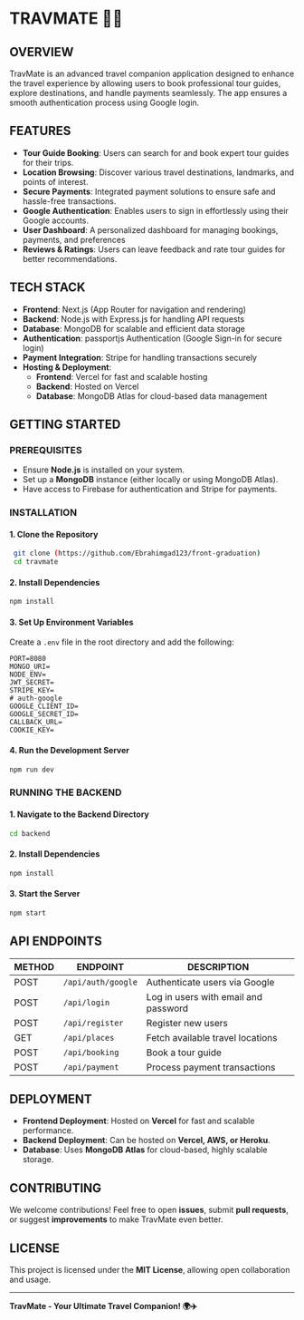 # TRAVMATE 📌📌

## OVERVIEW
TravMate is an advanced travel companion application designed to enhance the travel experience by allowing users to book professional tour guides, explore destinations, and handle payments seamlessly. The app ensures a smooth authentication process using Google login.

## FEATURES
- **Tour Guide Booking**: Users can search for and book expert tour guides for their trips.
- **Location Browsing**: Discover various travel destinations, landmarks, and points of interest.
- **Secure Payments**: Integrated payment solutions to ensure safe and hassle-free transactions.
- **Google Authentication**: Enables users to sign in effortlessly using their Google accounts.
- **User Dashboard**: A personalized dashboard for managing bookings, payments, and preferences
- **Reviews & Ratings**: Users can leave feedback and rate tour guides for better recommendations.

## TECH STACK
- **Frontend**: Next.js (App Router for navigation and rendering)
- **Backend**: Node.js with Express.js for handling API requests
- **Database**: MongoDB for scalable and efficient data storage
- **Authentication**: passportjs Authentication (Google Sign-in for secure login)
- **Payment Integration**: Stripe for handling transactions securely
- **Hosting & Deployment**:
  - **Frontend**: Vercel for fast and scalable hosting
  - **Backend**: Hosted on Vercel
  - **Database**: MongoDB Atlas for cloud-based data management

## GETTING STARTED
### PREREQUISITES
- Ensure **Node.js** is installed on your system.
- Set up a **MongoDB** instance (either locally or using MongoDB Atlas).
- Have access to Firebase for authentication and Stripe for payments.

### INSTALLATION
#### 1. Clone the Repository
```sh
 git clone (https://github.com/Ebrahimgad123/front-graduation)
 cd travmate
```

#### 2. Install Dependencies
```sh
npm install
```

#### 3. Set Up Environment Variables
Create a `.env` file in the root directory and add the following:
```env
PORT=8080
MONGO_URI=
NODE_ENV=
JWT_SECRET=
STRIPE_KEY=
# auth-google
GOOGLE_CLIENT_ID=
GOOGLE_SECRET_ID=
CALLBACK_URL=
COOKIE_KEY=

```

#### 4. Run the Development Server
```sh
npm run dev
```

### RUNNING THE BACKEND
#### 1. Navigate to the Backend Directory
```sh
cd backend
```

#### 2. Install Dependencies
```sh
npm install
```

#### 3. Start the Server
```sh
npm start
```

## API ENDPOINTS
| METHOD | ENDPOINT | DESCRIPTION |
|--------|---------|-------------|
| POST | `/api/auth/google` | Authenticate users via Google |
| POST | `/api/login` | Log in users with email and password |
| POST | `/api/register` | Register new users |
| GET | `/api/places` | Fetch available travel locations |
| POST | `/api/booking` | Book a tour guide |
| POST | `/api/payment` | Process payment transactions |

## DEPLOYMENT
- **Frontend Deployment**: Hosted on **Vercel** for fast and scalable performance.
- **Backend Deployment**: Can be hosted on **Vercel, AWS, or Heroku**.
- **Database**: Uses **MongoDB Atlas** for cloud-based, highly scalable storage.

## CONTRIBUTING
We welcome contributions! Feel free to open **issues**, submit **pull requests**, or suggest **improvements** to make TravMate even better.

## LICENSE
This project is licensed under the **MIT License**, allowing open collaboration and usage.

---

**TravMate - Your Ultimate Travel Companion! 🌍✈️**

